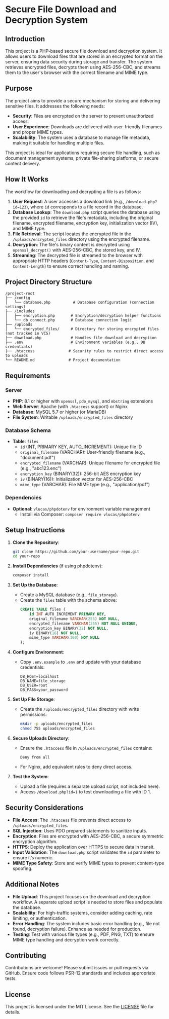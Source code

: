 # Secure File Download and Decryption System

## Introduction
This project is a PHP-based secure file download and decryption system. It allows users to download files that are stored in an encrypted format on the server, ensuring data security during storage and transfer. The system retrieves encrypted files, decrypts them using AES-256-CBC, and streams them to the user's browser with the correct filename and MIME type.

## Purpose
The project aims to provide a secure mechanism for storing and delivering sensitive files. It addresses the following needs:
- **Security**: Files are encrypted on the server to prevent unauthorized access.
- **User Experience**: Downloads are delivered with user-friendly filenames and proper MIME types.
- **Scalability**: The system uses a database to manage file metadata, making it suitable for handling multiple files.

This project is ideal for applications requiring secure file handling, such as document management systems, private file-sharing platforms, or secure content delivery.

## How It Works
The workflow for downloading and decrypting a file is as follows:
1. **User Request**: A user accesses a download link (e.g., `/download.php?id=123`), where `id` corresponds to a file record in the database.
2. **Database Lookup**: The `download.php` script queries the database using the provided `id` to retrieve the file's metadata, including the original filename, encrypted filename, encryption key, initialization vector (IV), and MIME type.
3. **File Retrieval**: The script locates the encrypted file in the `/uploads/encrypted_files` directory using the encrypted filename.
4. **Decryption**: The file's binary content is decrypted using `openssl_decrypt()` with AES-256-CBC, the stored key, and IV.
5. **Streaming**: The decrypted file is streamed to the browser with appropriate HTTP headers (`Content-Type`, `Content-Disposition`, and `Content-Length`) to ensure correct handling and naming.

## Project Directory Structure
```
/project-root
├── /config
│   └── database.php          # Database configuration (connection settings)
├── /includes
│   ├── encryption.php       # Encryption/decryption helper functions
│   └── db_connect.php       # Database connection logic
├── /uploads
│   └── encrypted_files/     # Directory for storing encrypted files (not tracked in VCS)
├── download.php             # Handles file download and decryption
├── .env                     # Environment variables (e.g., DB credentials)
├── .htaccess               # Security rules to restrict direct access to uploads
└── README.md               # Project documentation
```

## Requirements
### Server
- **PHP**: 8.1 or higher with `openssl`, `pdo_mysql`, and `mbstring` extensions
- **Web Server**: Apache (with `.htaccess` support) or Nginx
- **Database**: MySQL 5.7 or higher (or MariaDB)
- **File System**: Writable `/uploads/encrypted_files` directory

### Database Schema
- **Table**: `files`
  - `id` (INT, PRIMARY KEY, AUTO_INCREMENT): Unique file ID
  - `original_filename` (VARCHAR): User-friendly filename (e.g., "document.pdf")
  - `encrypted_filename` (VARCHAR): Unique filename for encrypted file (e.g., "abc123.enc")
  - `encryption_key` (BINARY(32)): 256-bit AES encryption key
  - `iv` (BINARY(16)): Initialization vector for AES-256-CBC
  - `mime_type` (VARCHAR): File MIME type (e.g., "application/pdf")

### Dependencies
- **Optional**: `vlucas/phpdotenv` for environment variable management
  - Install via Composer: `composer require vlucas/phpdotenv`

## Setup Instructions
1. **Clone the Repository**:
   ```bash
   git clone https://github.com/your-username/your-repo.git
   cd your-repo
   ```

2. **Install Dependencies** (if using phpdotenv):
   ```bash
   composer install
   ```

3. **Set Up the Database**:
   - Create a MySQL database (e.g., `file_storage`).
   - Create the `files` table with the schema above:
     ```sql
     CREATE TABLE files (
         id INT AUTO_INCREMENT PRIMARY KEY,
         original_filename VARCHAR(255) NOT NULL,
         encrypted_filename VARCHAR(255) NOT NULL UNIQUE,
         encryption_key BINARY(32) NOT NULL,
         iv BINARY(16) NOT NULL,
         mime_type VARCHAR(100) NOT NULL
     );
     ```

4. **Configure Environment**:
   - Copy `.env.example` to `.env` and update with your database credentials:
     ```
     DB_HOST=localhost
     DB_NAME=file_storage
     DB_USER=root
     DB_PASS=your_password
     ```

5. **Set Up File Storage**:
   - Create the `/uploads/encrypted_files` directory with write permissions:
     ```bash
     mkdir -p uploads/encrypted_files
     chmod 755 uploads/encrypted_files
     ```

6. **Secure Uploads Directory**:
   - Ensure the `.htaccess` file in `/uploads/encrypted_files` contains:
     ```
     Deny from all
     ```
   - For Nginx, add equivalent rules to deny direct access.

7. **Test the System**:
   - Upload a file (requires a separate upload script, not included here).
   - Access `/download.php?id=1` to test downloading a file with ID 1.

## Security Considerations
- **File Access**: The `.htaccess` file prevents direct access to `/uploads/encrypted_files`.
- **SQL Injection**: Uses PDO prepared statements to sanitize inputs.
- **Encryption**: Files are encrypted with AES-256-CBC, a secure symmetric encryption algorithm.
- **HTTPS**: Deploy the application over HTTPS to secure data in transit.
- **Input Validation**: The `download.php` script validates the `id` parameter to ensure it’s numeric.
- **MIME Type Safety**: Store and verify MIME types to prevent content-type spoofing.

## Additional Notes
- **File Upload**: This project focuses on the download and decryption workflow. A separate upload script is needed to store files and populate the database.
- **Scalability**: For high-traffic systems, consider adding caching, rate limiting, or authentication.
- **Error Handling**: The system includes basic error handling (e.g., file not found, decryption failure). Enhance as needed for production.
- **Testing**: Test with various file types (e.g., PDF, PNG, TXT) to ensure MIME type handling and decryption work correctly.

## Contributing
Contributions are welcome! Please submit issues or pull requests via GitHub. Ensure code follows PSR-12 standards and includes appropriate tests.

## License
This project is licensed under the MIT License. See the [LICENSE](LICENSE) file for details.<!-- Initial commit: Set up project with README and .gitignore -->
<!-- Add initial project documentation in README.md -->
<!-- Update README with setup instructions -->
